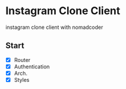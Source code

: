 # Instagram Clone Client

instagram clone client with nomadcoder


## Start

- [X] Router
- [X] Authentication
- [X] Arch.
- [X] Styles